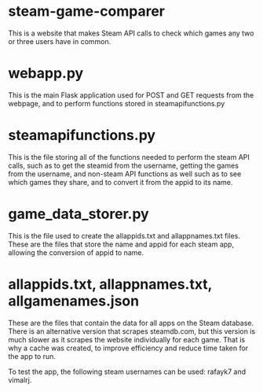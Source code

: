 # steam-game-comparer

This is a website that makes Steam API calls to check which games any two or three users have in common. 
# webapp.py

This is the main Flask application used for POST and GET requests from the webpage, and to perform functions stored in steamapifunctions.py

# steamapifunctions.py

This is the file storing all of the functions needed to perform the steam API calls, such as to get the steamid from the username, getting the games from the username, and non-steam API functions as well such as to see which games they share, and to convert it from the appid to its name. 

# game_data_storer.py

This is the file used to create the allappids.txt and allappnames.txt files. These are the files that store the name and appid for each steam app, allowing the conversion of appid to name. 

# allappids.txt, allappnames.txt, allgamenames.json

These are the files that contain the data for all apps on the Steam database. There is an alternative version that scrapes steamdb.com, but this version is much slower as it scrapes the website individually for each game. That is why a cache was created, to improve efficiency and reduce time taken for the app to run. 

To test the app, the following steam usernames can be used: rafayk7 and vimalrj. 
